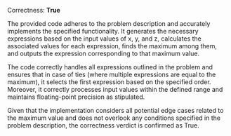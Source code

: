 Correctness: **True**

The provided code adheres to the problem description and accurately implements the specified functionality. It generates the necessary expressions based on the input values of x, y, and z, calculates the associated values for each expression, finds the maximum among them, and outputs the expression corresponding to that maximum value. 

The code correctly handles all expressions outlined in the problem and ensures that in case of ties (where multiple expressions are equal to the maximum), it selects the first expression based on the specified order. Moreover, it correctly processes input values within the defined range and maintains floating-point precision as stipulated.

Given that the implementation considers all potential edge cases related to the maximum value and does not overlook any conditions specified in the problem description, the correctness verdict is confirmed as True.